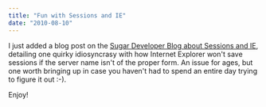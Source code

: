 ```yaml
---
title: "Fun with Sessions and IE"
date: "2010-08-10"
---
```


I just added a blog post on the [Sugar Developer Blog about Sessions and IE](http://developers.sugarcrm.com/wordpress/2010/08/10/sessions-and-ie/), detailing one quirky idiosyncrasy with how Internet Explorer won't save sessions if the server name isn't of the proper form. An issue for ages, but one worth bringing up in case you haven't had to spend an entire day trying to figure it out :-).

Enjoy!
